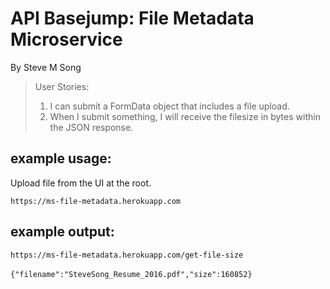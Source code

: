 <html lang="en">
<head>
    <link rel="stylesheet" href="https://maxcdn.bootstrapcdn.com/bootstrap/3.3.6/css/bootstrap.min.css"
          integrity="sha384-1q8mTJOASx8j1Au+a5WDVnPi2lkFfwwEAa8hDDdjZlpLegxhjVME1fgjWPGmkzs7" crossorigin="anonymous">
    <meta charset="UTF-8">
</head>
<body>
<div class="container">
    <h1 class="header">API Basejump: File Metadata Microservice</h1>
    <p>By Steve M Song</p>
    <blockquote>User Stories:
        <ol>
            <li>I can submit a FormData object that includes a file upload.</li>
            <li>When I submit something, I will receive the filesize in bytes within the JSON response.</li>
        </ol>
    </blockquote>
    <h2>example usage:</h2>
    <p>Upload file from the UI at the root.</p>
    <code>https://ms-file-metadata.herokuapp.com</code><br>
    <h2>example output:</h2>
    <code>https://ms-file-metadata.herokuapp.com/get-file-size</code><br><br>
    <code>{"filename":"SteveSong_Resume_2016.pdf","size":160852}</code><br><br>
</div>
</body>
</html>
